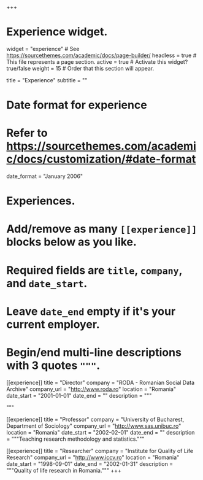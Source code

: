 +++
# Experience widget.
widget = "experience"  # See https://sourcethemes.com/academic/docs/page-builder/
headless = true  # This file represents a page section.
active = true  # Activate this widget? true/false
weight = 15  # Order that this section will appear.

title = "Experience"
subtitle = ""

# Date format for experience
#   Refer to https://sourcethemes.com/academic/docs/customization/#date-format
date_format = "January 2006"

# Experiences.
#   Add/remove as many `[[experience]]` blocks below as you like.
#   Required fields are `title`, `company`, and `date_start`.
#   Leave `date_end` empty if it's your current employer.
#   Begin/end multi-line descriptions with 3 quotes `"""`.
[[experience]]
  title = "Director"
  company = "RODA - Romanian Social Data Archive"
  company_url = "http://www.roda.ro"
  location = "Romania"
  date_start = "2001-01-01"
  date_end = ""
  description = """
  
  """

[[experience]]
  title = "Professor"
  company = "University of Bucharest, Department of Sociology"
  company_url = "http://www.sas.unibuc.ro"
  location = "Romania"
  date_start = "2002-02-01"
  date_end = ""
  description = """Teaching research methodology and statistics."""

[[experience]]
  title = "Researcher"
  company = "Institute for Quality of Life Research"
  company_url = "http://www.iccv.ro"
  location = "Romania"
  date_start = "1998-09-01"
  date_end = "2002-01-31"
  description = """Quality of life research in Romania."""
+++
